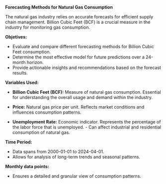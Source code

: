 **Forecasting Methods for Natural Gas Consumption**

The natural gas industry relies on accurate forecasts for
efficient supply chain management. Billion Cubic Feet (BCF)
is a crucial measure in the industry for monitoring gas
consumption.

**Objetives:**
*  Evaluate and compare different forecasting methods for Billion
Cubic Feet consumption.
*   Determine the most effective model for future predictions over a
24-month horizon.
*   Provide actionable insights and recommendations based on the
forecast results.

**Variables Used:**

* **Billion Cubic Feet (BCF):**
  Measure of natural gas consumption.
  Essential for understanding the overall usage and demand within the industry.


* **Price:**
Natural gas price per unit.
Reflects market conditions and influences consumption patterns.

* **Unemployment Rate:**
Economic indicator.
Represents the percentage of the labor force that is unemployed. - Can affect industrial and residential consumption of natural gas.

**Time Period:**
* Data spans from 2000-01-01 to 2024-04-01.
* Allows for analysis of long-term trends and seasonal patterns.

**Monthly data points:**
* Ensures a detailed and granular view of consumption patterns.
